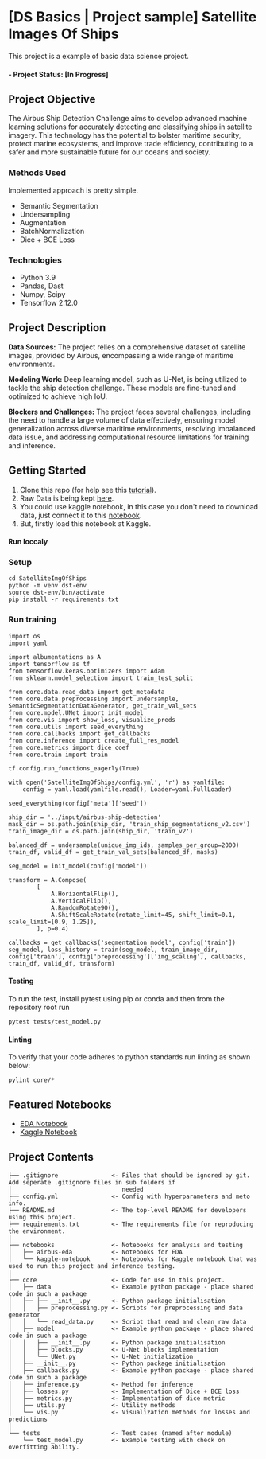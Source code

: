 # [DS Basics | Project sample] Satellite Images Of Ships
This project is a example of basic data science project.

#### - Project Status: [In Progress]

## Project Objective
The Airbus Ship Detection Challenge aims to develop advanced machine learning solutions for accurately detecting and classifying ships in satellite imagery. This technology has the potential to bolster maritime security, protect marine ecosystems, and improve trade efficiency, contributing to a safer and more sustainable future for our oceans and society.
### Methods Used
Implemented approach is pretty simple.
* Semantic Segmentation
* Undersampling
* Augmentation
* BatchNormalization
* Dice + BCE Loss

### Technologies
* Python 3.9
* Pandas, Dast
* Numpy, Scipy
* Tensorflow 2.12.0

## Project Description
**Data Sources:** The project relies on a comprehensive dataset of satellite images, provided by Airbus, encompassing a wide range of maritime environments.

**Modeling Work:** Deep learning model, such as U-Net, is being utilized to tackle the ship detection challenge. These models are fine-tuned and optimized to achieve high IoU.

**Blockers and Challenges:** The project faces several challenges, including the need to handle a large volume of data effectively, ensuring model generalization across diverse maritime environments, resolving imbalanced data issue, and addressing computational resource limitations for training and inference.

## Getting Started

1. Clone this repo (for help see this [tutorial](https://help.github.com/articles/cloning-a-repository/)).
2. Raw Data is being kept [here](https://www.kaggle.com/competitions/airbus-ship-detection/data).
3. You could use kaggle notebook, in this case you don't need to download data, just connect it to this [notebook]((https://github.com/ViiSkor/SatelliteImgOfShips/blob/master/notebooks/kaggle-notebook.ipynb)).
4. But, firstly load this notebook at Kaggle.

#### Run loccaly
### Setup
```
cd SatelliteImgOfShips
python -m venv dst-env
source dst-env/bin/activate
pip install -r requirements.txt
```

### Run training
```
import os
import yaml

import albumentations as A
import tensorflow as tf
from tensorflow.keras.optimizers import Adam
from sklearn.model_selection import train_test_split

from core.data.read_data import get_metadata
from core.data.preprocessing import undersample, SemanticSegmentationDataGenerator, get_train_val_sets
from core.model.UNet import init_model
from core.vis import show_loss, visualize_preds
from core.utils import seed_everything
from core.callbacks import get_callbacks
from core.inference import create_full_res_model
from core.metrics import dice_coef
from core.train import train

tf.config.run_functions_eagerly(True)

with open('SatelliteImgOfShips/config.yml', 'r') as yamlfile:
    config = yaml.load(yamlfile.read(), Loader=yaml.FullLoader)
    
seed_everything(config['meta']['seed'])

ship_dir = '../input/airbus-ship-detection'
mask_dir = os.path.join(ship_dir, 'train_ship_segmentations_v2.csv')
train_image_dir = os.path.join(ship_dir, 'train_v2')

balanced_df = undersample(unique_img_ids, samples_per_group=2000)
train_df, valid_df = get_train_val_sets(balanced_df, masks)

seg_model = init_model(config['model'])

transform = A.Compose(
        [
            A.HorizontalFlip(),
            A.VerticalFlip(),
            A.RandomRotate90(),
            A.ShiftScaleRotate(rotate_limit=45, shift_limit=0.1, scale_limit=[0.9, 1.25]),
        ], p=0.4)

callbacks = get_callbacks('segmentation_model', config['train'])
seg_model, loss_history = train(seg_model, train_image_dir, config['train'], config['preprocessing']['img_scaling'], callbacks, train_df, valid_df, transform)
```

#### Testing
To run the test, install pytest using pip or conda and then from the repository root run
 
    pytest tests/test_model.py

#### Linting
To verify that your code adheres to python standards run linting as shown below:

    pylint core/*


## Featured Notebooks
* [EDA Notebook](https://github.com/ViiSkor/SatelliteImgOfShips/blob/master/notebooks/airbus-eda.ipynb)
* [Kaggle Notebook](https://github.com/ViiSkor/SatelliteImgOfShips/blob/master/notebooks/kaggle-notebook.ipynb)

## Project Contents

```
├── .gitignore               <- Files that should be ignored by git. Add seperate .gitignore files in sub folders if 
│                               needed
├── config.yml               <- Config with hyperparameters and meto info.
├── README.md                <- The top-level README for developers using this project.
├── requirements.txt         <- The requirements file for reproducing the environment.
│
├── notebooks                <- Notebooks for analysis and testing
│   ├── airbus-eda           <- Notebooks for EDA
│   └── kaggle-notebook      <- Notebooks for Kaggle notebook that was used to run this project and inference testing.
│
├── core                     <- Code for use in this project.
│   ├── data                 <- Example python package - place shared code in such a package
│   ├── ├── __init__.py      <- Python package initialisation
│   │   ├── preprocessing.py <- Scripts for preprocessing and data generator
│   │   └── read_data.py     <- Script that read and clean raw data
│   ├── model                <- Example python package - place shared code in such a package
│   │   ├── __init__.py      <- Python package initialisation
│   │   ├── blocks.py        <- U-Net blocks implementation
│   │   └── UNet.py          <- U-Net initialization
│   ├── __init__.py          <- Python package initialisation
│   ├── callbacks.py         <- Example python package - place shared code in such a package
│   ├── inference.py         <- Method for inference
│   ├── losses.py            <- Implementation of Dice + BCE loss
│   ├── metrics.py           <- Implementation of dice metric
│   ├── utils.py             <- Utility methods
│   └── vis.py               <- Visualization methods for losses and predictions
│
└── tests                    <- Test cases (named after module)
    └── test_model.py        <- Example testing with check on overfitting ability.
```